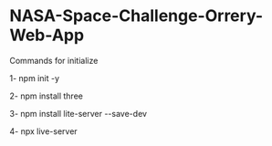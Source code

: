 # NASA-Space-Challenge-Orrery-Web-App

Commands for initialize

1- npm init -y

2- npm install three

3- npm install lite-server --save-dev

4- npx live-server